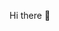  Hi there 👋

<!--
**khancc/khancc** is a ✨ _special_ ✨ repository because its `README.md` (this file) appears on your GitHub profile.

Here are some ideas to get you started:

- 🔭 I’m currently working on HTML/CSS
- 🌱 I’m currently learning Javascipt
- 💬 Ask me about anything in truongkhanga@gmail.com
- 😄 Pronouns: he/him
-->
